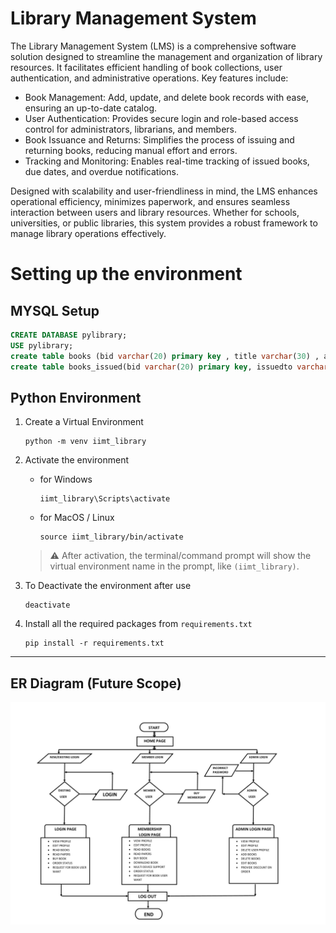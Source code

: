 # Library Management System

The Library Management System (LMS) is a comprehensive software solution designed to streamline the management and organization of library resources. It facilitates efficient handling of book collections, user authentication, and administrative operations. Key features include:

- Book Management: Add, update, and delete book records with ease, ensuring an up-to-date catalog.
- User Authentication: Provides secure login and role-based access control for administrators, librarians, and members.
- Book Issuance and Returns: Simplifies the process of issuing and returning books, reducing manual effort and errors.
- Tracking and Monitoring: Enables real-time tracking of issued books, due dates, and overdue notifications.

Designed with scalability and user-friendliness in mind, the LMS enhances operational efficiency, minimizes paperwork, and ensures seamless interaction between users and library resources. Whether for schools, universities, or public libraries, this system provides a robust framework to manage library operations effectively.

# Setting up the environment  

## MYSQL Setup

```sql
CREATE DATABASE pylibrary;
USE pylibrary;
create table books (bid varchar(20) primary key , title varchar(30) , author varchar(30) , status varchar(30));
create table books_issued(bid varchar(20) primary key, issuedto varchar(30));
```

## Python Environment  

1. Create a Virtual Environment  

    ```
    python -m venv iimt_library
    ```

1. Activate the environment 

    - for Windows
        ```
        iimt_library\Scripts\activate
        ```
    - for MacOS / Linux
        ```
        source iimt_library/bin/activate
        ```
    > ⚠️ After activation, the terminal/command prompt will show the virtual environment name in the prompt, like `(iimt_library)`.
    
1. To Deactivate the environment after use

    ```
    deactivate
    ```

1. Install all the required packages from `requirements.txt` 

    ```
    pip install -r requirements.txt
    ```
---

## ER Diagram (Future Scope)

![alt text](<ER Diagram.png>)